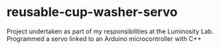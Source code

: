 # reusable-cup-washer-servo
Project undertaken as part of my responsibilities at the Luminosity Lab. Programmed a servo linked to an Arduino microcontroller with C++
